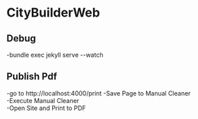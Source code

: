 # CityBuilderWeb

## Debug

-bundle exec jekyll serve --watch

## Publish Pdf

-go to http://localhost:4000/print
-Save Page to Manual Cleaner  
-Execute Manual Cleaner  
-Open Site and Print to PDF  
